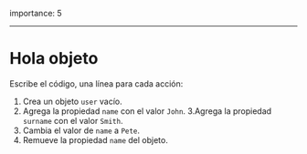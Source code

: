importance: 5

---

# Hola objeto

Escribe el código, una línea para cada acción:

1. Crea un objeto `user` vacío.
2. Agrega la propiedad `name` con el valor `John`.
3.Agrega la propiedad `surname` con el valor `Smith`.
4. Cambia el valor de `name` a `Pete`.
5. Remueve la propiedad `name` del objeto.
